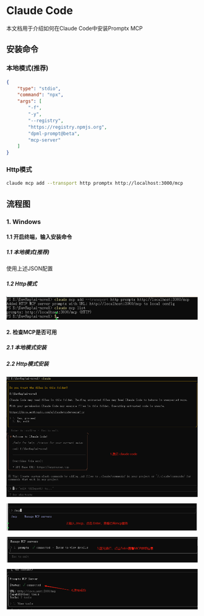 # Claude Code

本文档用于介绍如何在Claude Code中安装Promptx MCP

## 安装命令

### 本地模式(推荐)

```json
{
    "type": "stdio",
    "command": "npx",
    "args": [
        "-f",
        "-y",
        "--registry",
        "https://registry.npmjs.org",
        "dpml-prompt@beta",
        "mcp-server"
    ]
}
```

### Http模式

```bash
claude mcp add --transport http promptx http://localhost:3000/mcp
```

## 流程图

### 1. Windows

#### 1.1 开启终端，输入安装命令

##### 1.1 本地模式(推荐)
使用上述JSON配置

##### 1.2 Http模式
![Http模式安装](./Imgs/img-1.png)

#### 2. 检查MCP是否可用

##### 2.1 本地模式安装


##### 2.2 Http模式安装
![本地模式检查1](./Imgs/img-2.png)

![本地模式检查2](./Imgs/img-3.png)

![Http模式检查1](./Imgs/img-4.png)

![Http模式检查2](./Imgs/img-5.png)

